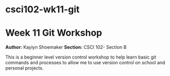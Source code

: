 # csci102-wk11-git
# Week 11 Git Workshop
**Author:** Kayiyn Shoemaker
**Section:** CSCI 102- Section B

This is a beginner level version control workshop to help learn basic git commands and processes to allow me to use version control on school and personal projects.

